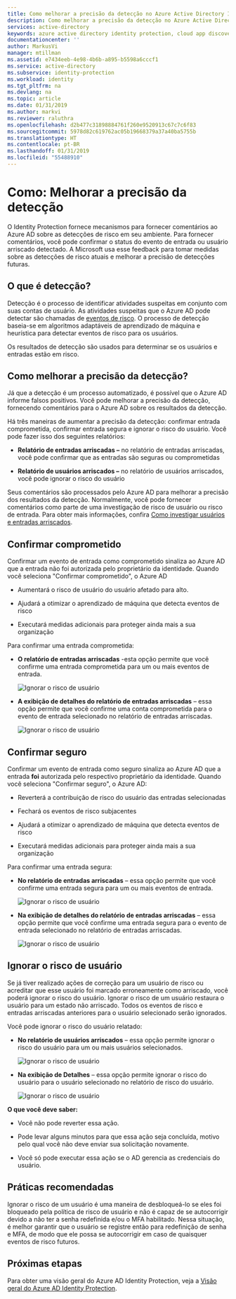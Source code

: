 ```yaml
---
title: Como melhorar a precisão da detecção no Azure Active Directory Identity Protection (atualizado) | Microsoft Docs
description: Como melhorar a precisão da detecção no Azure Active Directory Identity Protection (atualizado).
services: active-directory
keywords: azure active directory identity protection, cloud app discovery, gerenciamento de aplicativos, segurança, risco, nível de risco, vulnerabilidade, política de segurança
documentationcenter: ''
author: MarkusVi
manager: mtillman
ms.assetid: e7434eeb-4e98-4b6b-a895-b5598a6cccf1
ms.service: active-directory
ms.subservice: identity-protection
ms.workload: identity
ms.tgt_pltfrm: na
ms.devlang: na
ms.topic: article
ms.date: 01/31/2019
ms.author: markvi
ms.reviewer: raluthra
ms.openlocfilehash: d2b477c31898884761f260e9520913c67c7c6f83
ms.sourcegitcommit: 5978d82c619762ac05b19668379a37a40ba5755b
ms.translationtype: HT
ms.contentlocale: pt-BR
ms.lasthandoff: 01/31/2019
ms.locfileid: "55488910"
---
```

# <a name="how-to-improve-the-detection-accuracy"></a>Como: Melhorar a precisão da detecção 

O Identity Protection fornece mecanismos para fornecer comentários ao Azure AD sobre as detecções de risco em seu ambiente. Para fornecer comentários, você pode confirmar o status do evento de entrada ou usuário arriscado detectado. A Microsoft usa esse feedback para tomar medidas sobre as detecções de risco atuais e melhorar a precisão de detecções futuras. 


## <a name="what-is-detection"></a>O que é detecção?

Detecção é o processo de identificar atividades suspeitas em conjunto com suas contas de usuário. As atividades suspeitas que o Azure AD pode detectar são chamadas de [eventos de risco](../reports-monitoring/concept-risk-events.md). O processo de detecção baseia-se em algoritmos adaptáveis de aprendizado de máquina e heurística para detectar eventos de risco para os usuários.

Os resultados de detecção são usados para determinar se os usuários e entradas estão em risco. 


## <a name="how-can-i-improve-the-detection-accuracy"></a>Como melhorar a precisão da detecção?

Já que a detecção é um processo automatizado, é possível que o Azure AD informe falsos positivos. Você pode melhorar a precisão da detecção, fornecendo comentários para o Azure AD sobre os resultados da detecção.

Há três maneiras de aumentar a precisão da detecção: confirmar entrada comprometida, confirmar entrada segura e ignorar o risco do usuário. Você pode fazer isso dos seguintes relatórios:

- **Relatório de entradas arriscadas –** no relatório de entradas arriscadas, você pode confirmar que as entradas são seguras ou comprometidas

- **Relatório de usuários arriscados –** no relatório de usuários arriscados, você pode ignorar o risco do usuário 

Seus comentários são processados pelo Azure AD para melhorar a precisão dos resultados da detecção. Normalmente, você pode fornecer comentários como parte de uma investigação de risco de usuário ou risco de entrada. Para obter mais informações, confira [Como investigar usuários e entradas arriscados](howto-investigate-risky-users-signins.md).


## <a name="confirm-compromised"></a>Confirmar comprometido

Confirmar um evento de entrada como comprometido sinaliza ao Azure AD que a entrada não foi autorizada pelo proprietário da identidade. Quando você seleciona "Confirmar comprometido", o Azure AD

- Aumentará o risco de usuário do usuário afetado para alto.

- Ajudará a otimizar o aprendizado de máquina que detecta eventos de risco
 
- Executará medidas adicionais para proteger ainda mais a sua organização



Para confirmar uma entrada comprometida:

- **O relatório de entradas arriscadas** -esta opção permite que você confirme uma entrada comprometida para um ou mais eventos de entrada.

    ![Ignorar o risco de usuário](./media/howto-improve-detection-accuracy/07.png)

- **A exibição de detalhes do relatório de entradas arriscadas** – essa opção permite que você confirme uma conta comprometida para o evento de entrada selecionado no relatório de entradas arriscadas. 

    ![Ignorar o risco de usuário](./media/howto-improve-detection-accuracy/04.png)


 
## <a name="confirm-safe"></a>Confirmar seguro


Confirmar um evento de entrada como seguro sinaliza ao Azure AD que a entrada **foi** autorizada pelo respectivo proprietário da identidade. Quando você seleciona "Confirmar seguro", o Azure AD:

- Reverterá a contribuição de risco do usuário das entradas selecionadas

- Fechará os eventos de risco subjacentes

- Ajudará a otimizar o aprendizado de máquina que detecta eventos de risco

- Executará medidas adicionais para proteger ainda mais a sua organização
 

Para confirmar uma entrada segura:

- **No relatório de entradas arriscadas** – essa opção permite que você confirme uma entrada segura para um ou mais eventos de entrada.

    ![Ignorar o risco de usuário](./media/howto-improve-detection-accuracy/08.png)

- **Na exibição de detalhes do relatório de entradas arriscadas** – essa opção permite que você confirme uma entrada segura para o evento de entrada selecionado no relatório de entradas arriscadas. 

    ![Ignorar o risco de usuário](./media/howto-improve-detection-accuracy/05.png)




## <a name="dismiss-user-risk"></a>Ignorar o risco de usuário

Se já tiver realizado ações de correção para um usuário de risco ou acreditar que esse usuário foi marcado erroneamente como arriscado, você poderá ignorar o risco do usuário. Ignorar o risco de um usuário restaura o usuário para um estado não arriscado. Todos os eventos de risco e entradas arriscadas anteriores para o usuário selecionado serão ignorados.


Você pode ignorar o risco do usuário relatado:

- **No relatório de usuários arriscados** – essa opção permite ignorar o risco do usuário para um ou mais usuários selecionados.

    ![Ignorar o risco de usuário](./media/howto-improve-detection-accuracy/02.png)

- **Na exibição de Detalhes** – essa opção permite ignorar o risco do usuário para o usuário selecionado no relatório de risco do usuário. 

    ![Ignorar o risco de usuário](./media/howto-improve-detection-accuracy/01.png)


**O que você deve saber:**

- Você não pode reverter essa ação.

- Pode levar alguns minutos para que essa ação seja concluída, motivo pelo qual você não deve enviar sua solicitação novamente.

- Você só pode executar essa ação se o AD gerencia as credenciais do usuário. 



## <a name="best-practices"></a>Práticas recomendadas

Ignorar o risco de um usuário é uma maneira de desbloqueá-lo se eles foi bloqueado pela política de risco de usuário e não é capaz de se autocorrigir devido a não ter a senha redefinida e/ou o MFA habilitado. Nessa situação, é melhor garantir que o usuário se registre então para redefinição de senha e MFA, de modo que ele possa se autocorrigir em caso de quaisquer eventos de risco futuros.


## <a name="next-steps"></a>Próximas etapas

Para obter uma visão geral do Azure AD Identity Protection, veja a [Visão geral do Azure AD Identity Protection](overview-v2.md).


